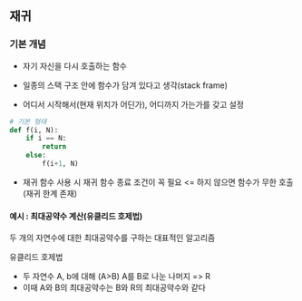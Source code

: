 ## 재귀

### 기본 개념

- 자기 자신을 다시 호출하는 함수
- 일종의 스택 구조 안에 함수가 담겨 있다고 생각(stack frame)

- 어디서 시작해서(현재 위치가 어딘가), 어디까지 가는가를 갖고 설정

```python
# 기본 형태
def f(i, N):
    if i == N:
        return
    else:
        f(i+1, N)
```

- 재귀 함수 사용 시 재귀 함수 종료 조건이 꼭 필요 <= 하지 않으면 함수가 무한 호출(재귀 한계 존재)



#### 예시 : 최대공약수 계산(유클리드 호제법)

두 개의 자연수에 대한 최대공약수를 구하는 대표적인 알고리즘

유클리드 호제법

- 두 자연수 A, b에 대해 (A>B) A를 B로 나눈 나머지 => R
- 이때 A와 B의 최대공약수는 B와 R의 최대공약수와 같다



